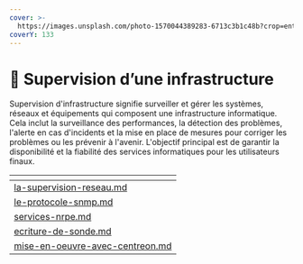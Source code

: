 ```yaml
---
cover: >-
  https://images.unsplash.com/photo-1570044389283-6713c3b1c48b?crop=entropy&cs=tinysrgb&fm=jpg&ixid=MnwxOTcwMjR8MHwxfHNlYXJjaHwyfHxzdXBlcnZpc2lvbnxlbnwwfHx8fDE2NzUwMDE5MTQ&ixlib=rb-4.0.3&q=80
coverY: 133
---
```


# 🔌 Supervision d’une infrastructure

Supervision d'infrastructure signifie surveiller et gérer les systèmes, réseaux et équipements qui composent une infrastructure informatique. Cela inclut la surveillance des performances, la détection des problèmes, l'alerte en cas d'incidents et la mise en place de mesures pour corriger les problèmes ou les prévenir à l'avenir. L'objectif principal est de garantir la disponibilité et la fiabilité des services informatiques pour les utilisateurs finaux.

<table data-view="cards"><thead><tr><th data-card-target data-type="content-ref"></th></tr></thead><tbody><tr><td><a href="la-supervision-reseau.md">la-supervision-reseau.md</a></td></tr><tr><td><a href="le-protocole-snmp.md">le-protocole-snmp.md</a></td></tr><tr><td><a href="services-nrpe.md">services-nrpe.md</a></td></tr><tr><td><a href="ecriture-de-sonde.md">ecriture-de-sonde.md</a></td></tr><tr><td><a href="mise-en-oeuvre-avec-centreon.md">mise-en-oeuvre-avec-centreon.md</a></td></tr></tbody></table>
